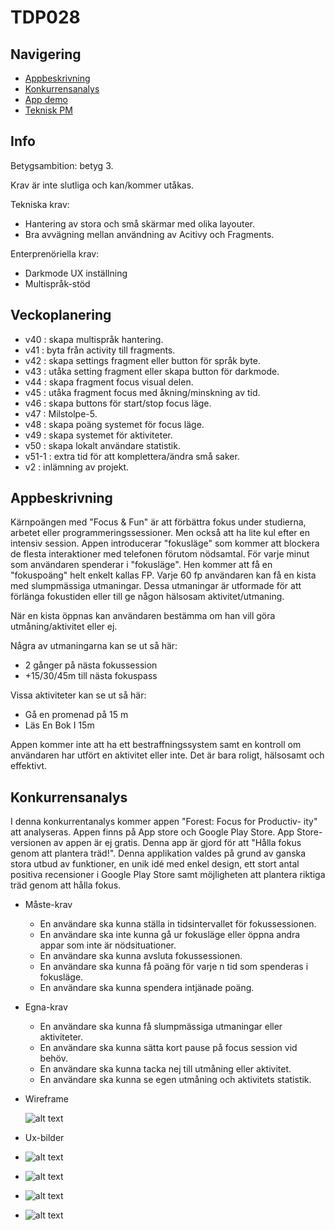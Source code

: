 # TDP028 #

## Navigering ## 
- [Appbeskrivning](#Appbeskrivning)
- [Konkurrensanalys](#Konkurrensanalys)
- [App demo](/docs/tdp028_app_demo.mp4)
- [Teknisk PM](/docs/pm.org)
## Info ##

Betygsambition: betyg 3.

Krav är inte slutliga och kan/kommer utåkas.

Tekniska krav:

- Hantering av stora och små skärmar med olika layouter.
- Bra avvägning mellan användning av Acitivy och Fragments.

Enterprenöriella krav:

- Darkmode UX inställning
- Multispråk-stöd

## Veckoplanering  ##

- v40 : skapa multispråk hantering.
- v41 : byta från activity till fragments. 
- v42 : skapa settings fragment eller button för språk byte.
- v43 : utåka setting fragment eller skapa button för darkmode.
- v44 : skapa fragment focus visual delen.
- v45 : utåka fragment focus med åkning/minskning av tid.
- v46 : skapa buttons för start/stop focus läge. 
- v47 : Milstolpe-5.
- v48 : skapa poäng systemet för focus läge.
- v49 : skapa systemet för aktiviteter.
- v50 : skapa lokalt användare statistik.
- v51-1 : extra tid för att komplettera/ändra små saker.
- v2 : inlämning av projekt.

## Appbeskrivning ##

Kärnpoängen med "Focus & Fun" är att förbättra fokus under studierna,
arbetet eller programmeringssessioner. Men också att ha lite kul efter
en intensiv session. Appen introducerar "fokusläge" som kommer att
blockera de flesta interaktioner med telefonen förutom nödsamtal. För
varje minut som användaren spenderar i "fokusläge". Hen kommer att få
en "fokuspoäng" helt enkelt kallas FP. Varje 60 fp användaren kan få
en kista med slumpmässiga utmaningar. Dessa utmaningar är utformade
för att förlänga fokustiden eller till ge någon hälsosam
aktivitet/utmaning.
 
När en kista öppnas kan användaren bestämma om han vill göra
utmåning/aktivitet eller ej.
 
Några av utmaningarna kan se ut så här:
- 2 gånger på nästa fokussession
- +15/30/45m till nästa fokuspass
 
Vissa aktiviteter kan se ut så här:
 
- Gå en promenad på 15 m
- Läs En Bok I 15m
 
Appen kommer inte att ha ett bestraffningssystem samt en kontroll om
användaren har utfört en aktivitet eller inte. Det är bara roligt,
hälsosamt och effektivt.

## Konkurrensanalys ##

I denna konkurrentanalys kommer appen "Forest: Focus for Productiv-
ity" att analyseras. Appen finns på App store och Google Play Store. App
Store-versionen av appen är ej gratis. Denna app är gjord för att "Hålla
fokus genom att plantera träd!".
Denna applikation valdes på grund av ganska stora utbud av funktioner,
en unik idé med enkel design, ett stort antal positiva recensioner i Google
Play Store samt möjligheten att plantera riktiga träd genom att hålla fokus.

- Måste-krav
  - En användare ska kunna ställa in tidsintervallet för fokussessionen.
  - En användare ska inte kunna gå ur fokusläge eller öppna andra appar som inte är nödsituationer.
  - En användare ska kunna avsluta fokussessionen.
  - En användare ska kunna få poäng för varje n tid som spenderas i fokusläge.
  - En användare ska kunna spendera intjänade poäng.

- Egna-krav
  - En användare ska kunna få slumpmässiga utmaningar eller aktiviteter.
  - En användare ska kunna sätta kort pause på focus session vid behöv.
  - En användare ska kunna tacka nej till utmåning eller aktivitet.
  - En användare ska kunna se egen utmåning och aktivitets statistik.

- Wireframe
  
  ![alt text](/docs/wireframe.png)
  
- Ux-bilder
  
 - ![alt text](/docs/1.png)
 - ![alt text](/docs/2.png)
 - ![alt text](/docs/3.png)
 - ![alt text](/docs/4.png)
